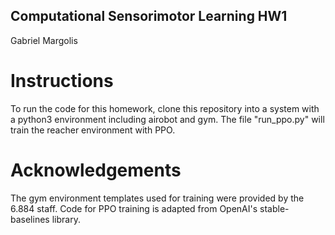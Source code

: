 ## Computational Sensorimotor Learning HW1
Gabriel Margolis

# Instructions
To run the code for this homework, clone this repository into a system with a python3 environment including airobot and gym. The file "run_ppo.py" will train the reacher environment with PPO.

# Acknowledgements
The gym environment templates used for training were provided by the 6.884 staff. Code for PPO training is adapted from OpenAI's stable-baselines library.

